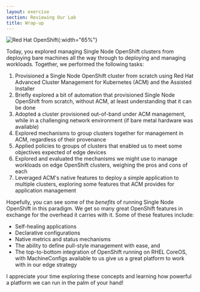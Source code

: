 ```yaml
---
layout: exercise
section: Reviewing Our Lab
title: Wrap-up
---
```


![Red Hat OpenShift](/assets/images/red-hat-openshift.png?style=centered "Red Hat OpenShift"){:width="65%"}

Today, you explored managing Single Node OpenShift clusters from deploying bare machines all the way through to deploying and managing workloads. Together, we performed the following tasks:

1. Provisioned a Single Node OpenShift cluster from scratch using Red Hat Advanced Cluster Management for Kubernetes (ACM) and the Assisted Installer
2. Briefly explored a bit of automation that provisioned Single Node OpenShift from scratch, without ACM, at least understanding that it can be done
3. Adopted a cluster provisioned out-of-band under ACM management, while in a challenging network environment (if bare metal hardware was available)
4. Explored mechanisms to group clusters together for management in ACM, regardless of their provenance
5. Applied policies to groups of clusters that enabled us to meet some objectives expected of edge devices
6. Explored and evaluated the mechanisms we might use to manage workloads on edge OpenShift clusters, weighing the pros and cons of each
7. Leveraged ACM's native features to deploy a simple application to multiple clusters, exploring some features that ACM provides for application management

Hopefully, you can see some of the _benefits_ of running Single Node OpenShift in this paradigm. We get so many great OpenShift features in exchange for the overhead it carries with it. Some of these features include:
- Self-healing applications
- Declarative configurations
- Native metrics and status mechanisms
- The ability to define pull-style management with ease, and
- The top-to-bottom integration of OpenShift running on RHEL CoreOS, with MachineConfigs available to us give us a great platform to work with in our edge strategy

I appreciate your time exploring these concepts and learning how powerful a platform we can run in the palm of your hand!
